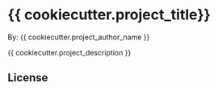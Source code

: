 # {{ cookiecutter.project_title}}

By: {{ cookiecutter.project_author_name }}

{{ cookiecutter.project_description }}

## License 